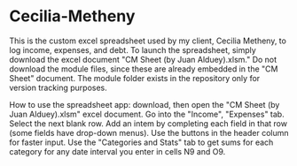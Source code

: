 # Cecilia-Metheny
This is the custom excel spreadsheet used by my client, Cecilia Metheny, to log income, expenses, and debt. 
To launch the spreadsheet, simply download the excel document "CM Sheet (by Juan Alduey).xlsm." 
Do not download the module files, since these are already embedded in the "CM Sheet" document.
The module folder exists in the repository only for version tracking purposes.

How to use the spreadsheet app: download, then open the "CM Sheet (by Juan Alduey).xlsm" excel document. Go into the "Income", "Expenses" tab. Select the next blank row. Add an intem by completing each field in that row (some fields have drop-down menus). Use the buttons in the header column for faster input. Use the "Categories and Stats" tab to get sums for each category for any date interval you enter in cells N9 and O9. 
